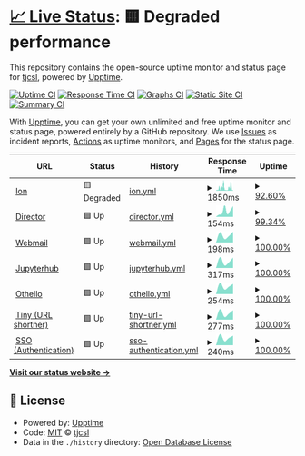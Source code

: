 # [📈 Live Status](https://status.tjhsst.edu): <!--live status--> **🟨 Degraded performance**

This repository contains the open-source uptime monitor and status page for [tjcsl](https://tjhsst.edu), powered by [Upptime](https://github.com/upptime/upptime).

[![Uptime CI](https://github.com/koj-co/upptime/workflows/Uptime%20CI/badge.svg)](https://github.com/koj-co/upptime/actions?query=workflow%3A%22Uptime+CI%22)
[![Response Time CI](https://github.com/koj-co/upptime/workflows/Response%20Time%20CI/badge.svg)](https://github.com/koj-co/upptime/actions?query=workflow%3A%22Response+Time+CI%22)
[![Graphs CI](https://github.com/koj-co/upptime/workflows/Graphs%20CI/badge.svg)](https://github.com/koj-co/upptime/actions?query=workflow%3A%22Graphs+CI%22)
[![Static Site CI](https://github.com/koj-co/upptime/workflows/Static%20Site%20CI/badge.svg)](https://github.com/koj-co/upptime/actions?query=workflow%3A%22Static+Site+CI%22)
[![Summary CI](https://github.com/koj-co/upptime/workflows/Summary%20CI/badge.svg)](https://github.com/koj-co/upptime/actions?query=workflow%3A%22Summary+CI%22)

With [Upptime](https://upptime.js.org), you can get your own unlimited and free uptime monitor and status page, powered entirely by a GitHub repository. We use [Issues](https://github.com/tjcsl/status/issues) as incident reports, [Actions](https://github.com/tjcsl/status/actions) as uptime monitors, and [Pages](https://status.tjhsst.edu) for the status page.

<!--start: status pages-->
<!-- This summary is generated by Upptime (https://github.com/upptime/upptime) -->
<!-- Do not edit this manually, your changes will be overwritten -->
<!-- prettier-ignore -->
| URL | Status | History | Response Time | Uptime |
| --- | ------ | ------- | ------------- | ------ |
| <img alt="" src="https://favicons.githubusercontent.com/ion.tjhsst.edu" height="13"> [Ion](https://ion.tjhsst.edu) | 🟨 Degraded | [ion.yml](https://github.com/tjcsl/status/commits/master/history/ion.yml) | <details><summary><img alt="Response time graph" src="./graphs/ion/response-time-week.png" height="20"> 1850ms</summary><br><a href="https://status.tjhsst.edu/history/ion"><img alt="Response time 1850" src="https://img.shields.io/endpoint?url=https%3A%2F%2Fraw.githubusercontent.com%2Ftjcsl%2Fstatus%2Fmaster%2Fapi%2Fion%2Fresponse-time.json"></a><br><a href="https://status.tjhsst.edu/history/ion"><img alt="24-hour response time 2045" src="https://img.shields.io/endpoint?url=https%3A%2F%2Fraw.githubusercontent.com%2Ftjcsl%2Fstatus%2Fmaster%2Fapi%2Fion%2Fresponse-time-day.json"></a><br><a href="https://status.tjhsst.edu/history/ion"><img alt="7-day response time 1850" src="https://img.shields.io/endpoint?url=https%3A%2F%2Fraw.githubusercontent.com%2Ftjcsl%2Fstatus%2Fmaster%2Fapi%2Fion%2Fresponse-time-week.json"></a><br><a href="https://status.tjhsst.edu/history/ion"><img alt="30-day response time 1850" src="https://img.shields.io/endpoint?url=https%3A%2F%2Fraw.githubusercontent.com%2Ftjcsl%2Fstatus%2Fmaster%2Fapi%2Fion%2Fresponse-time-month.json"></a><br><a href="https://status.tjhsst.edu/history/ion"><img alt="1-year response time 1850" src="https://img.shields.io/endpoint?url=https%3A%2F%2Fraw.githubusercontent.com%2Ftjcsl%2Fstatus%2Fmaster%2Fapi%2Fion%2Fresponse-time-year.json"></a></details> | <details><summary><a href="https://status.tjhsst.edu/history/ion">92.60%</a></summary><a href="https://status.tjhsst.edu/history/ion"><img alt="All-time uptime 92.60%" src="https://img.shields.io/endpoint?url=https%3A%2F%2Fraw.githubusercontent.com%2Ftjcsl%2Fstatus%2Fmaster%2Fapi%2Fion%2Fuptime.json"></a><br><a href="https://status.tjhsst.edu/history/ion"><img alt="24-hour uptime 91.69%" src="https://img.shields.io/endpoint?url=https%3A%2F%2Fraw.githubusercontent.com%2Ftjcsl%2Fstatus%2Fmaster%2Fapi%2Fion%2Fuptime-day.json"></a><br><a href="https://status.tjhsst.edu/history/ion"><img alt="7-day uptime 92.60%" src="https://img.shields.io/endpoint?url=https%3A%2F%2Fraw.githubusercontent.com%2Ftjcsl%2Fstatus%2Fmaster%2Fapi%2Fion%2Fuptime-week.json"></a><br><a href="https://status.tjhsst.edu/history/ion"><img alt="30-day uptime 92.60%" src="https://img.shields.io/endpoint?url=https%3A%2F%2Fraw.githubusercontent.com%2Ftjcsl%2Fstatus%2Fmaster%2Fapi%2Fion%2Fuptime-month.json"></a><br><a href="https://status.tjhsst.edu/history/ion"><img alt="1-year uptime 92.60%" src="https://img.shields.io/endpoint?url=https%3A%2F%2Fraw.githubusercontent.com%2Ftjcsl%2Fstatus%2Fmaster%2Fapi%2Fion%2Fuptime-year.json"></a></details>
| <img alt="" src="https://favicons.githubusercontent.com/director.tjhsst.edu" height="13"> [Director](https://director.tjhsst.edu) | 🟩 Up | [director.yml](https://github.com/tjcsl/status/commits/master/history/director.yml) | <details><summary><img alt="Response time graph" src="./graphs/director/response-time-week.png" height="20"> 154ms</summary><br><a href="https://status.tjhsst.edu/history/director"><img alt="Response time 154" src="https://img.shields.io/endpoint?url=https%3A%2F%2Fraw.githubusercontent.com%2Ftjcsl%2Fstatus%2Fmaster%2Fapi%2Fdirector%2Fresponse-time.json"></a><br><a href="https://status.tjhsst.edu/history/director"><img alt="24-hour response time 221" src="https://img.shields.io/endpoint?url=https%3A%2F%2Fraw.githubusercontent.com%2Ftjcsl%2Fstatus%2Fmaster%2Fapi%2Fdirector%2Fresponse-time-day.json"></a><br><a href="https://status.tjhsst.edu/history/director"><img alt="7-day response time 154" src="https://img.shields.io/endpoint?url=https%3A%2F%2Fraw.githubusercontent.com%2Ftjcsl%2Fstatus%2Fmaster%2Fapi%2Fdirector%2Fresponse-time-week.json"></a><br><a href="https://status.tjhsst.edu/history/director"><img alt="30-day response time 154" src="https://img.shields.io/endpoint?url=https%3A%2F%2Fraw.githubusercontent.com%2Ftjcsl%2Fstatus%2Fmaster%2Fapi%2Fdirector%2Fresponse-time-month.json"></a><br><a href="https://status.tjhsst.edu/history/director"><img alt="1-year response time 154" src="https://img.shields.io/endpoint?url=https%3A%2F%2Fraw.githubusercontent.com%2Ftjcsl%2Fstatus%2Fmaster%2Fapi%2Fdirector%2Fresponse-time-year.json"></a></details> | <details><summary><a href="https://status.tjhsst.edu/history/director">99.34%</a></summary><a href="https://status.tjhsst.edu/history/director"><img alt="All-time uptime 99.34%" src="https://img.shields.io/endpoint?url=https%3A%2F%2Fraw.githubusercontent.com%2Ftjcsl%2Fstatus%2Fmaster%2Fapi%2Fdirector%2Fuptime.json"></a><br><a href="https://status.tjhsst.edu/history/director"><img alt="24-hour uptime 100.00%" src="https://img.shields.io/endpoint?url=https%3A%2F%2Fraw.githubusercontent.com%2Ftjcsl%2Fstatus%2Fmaster%2Fapi%2Fdirector%2Fuptime-day.json"></a><br><a href="https://status.tjhsst.edu/history/director"><img alt="7-day uptime 99.34%" src="https://img.shields.io/endpoint?url=https%3A%2F%2Fraw.githubusercontent.com%2Ftjcsl%2Fstatus%2Fmaster%2Fapi%2Fdirector%2Fuptime-week.json"></a><br><a href="https://status.tjhsst.edu/history/director"><img alt="30-day uptime 99.34%" src="https://img.shields.io/endpoint?url=https%3A%2F%2Fraw.githubusercontent.com%2Ftjcsl%2Fstatus%2Fmaster%2Fapi%2Fdirector%2Fuptime-month.json"></a><br><a href="https://status.tjhsst.edu/history/director"><img alt="1-year uptime 99.34%" src="https://img.shields.io/endpoint?url=https%3A%2F%2Fraw.githubusercontent.com%2Ftjcsl%2Fstatus%2Fmaster%2Fapi%2Fdirector%2Fuptime-year.json"></a></details>
| <img alt="" src="https://favicons.githubusercontent.com/webmail.tjhsst.edu" height="13"> [Webmail](https://webmail.tjhsst.edu) | 🟩 Up | [webmail.yml](https://github.com/tjcsl/status/commits/master/history/webmail.yml) | <details><summary><img alt="Response time graph" src="./graphs/webmail/response-time-week.png" height="20"> 198ms</summary><br><a href="https://status.tjhsst.edu/history/webmail"><img alt="Response time 198" src="https://img.shields.io/endpoint?url=https%3A%2F%2Fraw.githubusercontent.com%2Ftjcsl%2Fstatus%2Fmaster%2Fapi%2Fwebmail%2Fresponse-time.json"></a><br><a href="https://status.tjhsst.edu/history/webmail"><img alt="24-hour response time 221" src="https://img.shields.io/endpoint?url=https%3A%2F%2Fraw.githubusercontent.com%2Ftjcsl%2Fstatus%2Fmaster%2Fapi%2Fwebmail%2Fresponse-time-day.json"></a><br><a href="https://status.tjhsst.edu/history/webmail"><img alt="7-day response time 198" src="https://img.shields.io/endpoint?url=https%3A%2F%2Fraw.githubusercontent.com%2Ftjcsl%2Fstatus%2Fmaster%2Fapi%2Fwebmail%2Fresponse-time-week.json"></a><br><a href="https://status.tjhsst.edu/history/webmail"><img alt="30-day response time 198" src="https://img.shields.io/endpoint?url=https%3A%2F%2Fraw.githubusercontent.com%2Ftjcsl%2Fstatus%2Fmaster%2Fapi%2Fwebmail%2Fresponse-time-month.json"></a><br><a href="https://status.tjhsst.edu/history/webmail"><img alt="1-year response time 198" src="https://img.shields.io/endpoint?url=https%3A%2F%2Fraw.githubusercontent.com%2Ftjcsl%2Fstatus%2Fmaster%2Fapi%2Fwebmail%2Fresponse-time-year.json"></a></details> | <details><summary><a href="https://status.tjhsst.edu/history/webmail">100.00%</a></summary><a href="https://status.tjhsst.edu/history/webmail"><img alt="All-time uptime 100.00%" src="https://img.shields.io/endpoint?url=https%3A%2F%2Fraw.githubusercontent.com%2Ftjcsl%2Fstatus%2Fmaster%2Fapi%2Fwebmail%2Fuptime.json"></a><br><a href="https://status.tjhsst.edu/history/webmail"><img alt="24-hour uptime 100.00%" src="https://img.shields.io/endpoint?url=https%3A%2F%2Fraw.githubusercontent.com%2Ftjcsl%2Fstatus%2Fmaster%2Fapi%2Fwebmail%2Fuptime-day.json"></a><br><a href="https://status.tjhsst.edu/history/webmail"><img alt="7-day uptime 100.00%" src="https://img.shields.io/endpoint?url=https%3A%2F%2Fraw.githubusercontent.com%2Ftjcsl%2Fstatus%2Fmaster%2Fapi%2Fwebmail%2Fuptime-week.json"></a><br><a href="https://status.tjhsst.edu/history/webmail"><img alt="30-day uptime 100.00%" src="https://img.shields.io/endpoint?url=https%3A%2F%2Fraw.githubusercontent.com%2Ftjcsl%2Fstatus%2Fmaster%2Fapi%2Fwebmail%2Fuptime-month.json"></a><br><a href="https://status.tjhsst.edu/history/webmail"><img alt="1-year uptime 100.00%" src="https://img.shields.io/endpoint?url=https%3A%2F%2Fraw.githubusercontent.com%2Ftjcsl%2Fstatus%2Fmaster%2Fapi%2Fwebmail%2Fuptime-year.json"></a></details>
| <img alt="" src="https://favicons.githubusercontent.com/jupyterhub.tjhsst.edu" height="13"> [Jupyterhub](https://jupyterhub.tjhsst.edu) | 🟩 Up | [jupyterhub.yml](https://github.com/tjcsl/status/commits/master/history/jupyterhub.yml) | <details><summary><img alt="Response time graph" src="./graphs/jupyterhub/response-time-week.png" height="20"> 317ms</summary><br><a href="https://status.tjhsst.edu/history/jupyterhub"><img alt="Response time 317" src="https://img.shields.io/endpoint?url=https%3A%2F%2Fraw.githubusercontent.com%2Ftjcsl%2Fstatus%2Fmaster%2Fapi%2Fjupyterhub%2Fresponse-time.json"></a><br><a href="https://status.tjhsst.edu/history/jupyterhub"><img alt="24-hour response time 345" src="https://img.shields.io/endpoint?url=https%3A%2F%2Fraw.githubusercontent.com%2Ftjcsl%2Fstatus%2Fmaster%2Fapi%2Fjupyterhub%2Fresponse-time-day.json"></a><br><a href="https://status.tjhsst.edu/history/jupyterhub"><img alt="7-day response time 317" src="https://img.shields.io/endpoint?url=https%3A%2F%2Fraw.githubusercontent.com%2Ftjcsl%2Fstatus%2Fmaster%2Fapi%2Fjupyterhub%2Fresponse-time-week.json"></a><br><a href="https://status.tjhsst.edu/history/jupyterhub"><img alt="30-day response time 317" src="https://img.shields.io/endpoint?url=https%3A%2F%2Fraw.githubusercontent.com%2Ftjcsl%2Fstatus%2Fmaster%2Fapi%2Fjupyterhub%2Fresponse-time-month.json"></a><br><a href="https://status.tjhsst.edu/history/jupyterhub"><img alt="1-year response time 317" src="https://img.shields.io/endpoint?url=https%3A%2F%2Fraw.githubusercontent.com%2Ftjcsl%2Fstatus%2Fmaster%2Fapi%2Fjupyterhub%2Fresponse-time-year.json"></a></details> | <details><summary><a href="https://status.tjhsst.edu/history/jupyterhub">100.00%</a></summary><a href="https://status.tjhsst.edu/history/jupyterhub"><img alt="All-time uptime 100.00%" src="https://img.shields.io/endpoint?url=https%3A%2F%2Fraw.githubusercontent.com%2Ftjcsl%2Fstatus%2Fmaster%2Fapi%2Fjupyterhub%2Fuptime.json"></a><br><a href="https://status.tjhsst.edu/history/jupyterhub"><img alt="24-hour uptime 100.00%" src="https://img.shields.io/endpoint?url=https%3A%2F%2Fraw.githubusercontent.com%2Ftjcsl%2Fstatus%2Fmaster%2Fapi%2Fjupyterhub%2Fuptime-day.json"></a><br><a href="https://status.tjhsst.edu/history/jupyterhub"><img alt="7-day uptime 100.00%" src="https://img.shields.io/endpoint?url=https%3A%2F%2Fraw.githubusercontent.com%2Ftjcsl%2Fstatus%2Fmaster%2Fapi%2Fjupyterhub%2Fuptime-week.json"></a><br><a href="https://status.tjhsst.edu/history/jupyterhub"><img alt="30-day uptime 100.00%" src="https://img.shields.io/endpoint?url=https%3A%2F%2Fraw.githubusercontent.com%2Ftjcsl%2Fstatus%2Fmaster%2Fapi%2Fjupyterhub%2Fuptime-month.json"></a><br><a href="https://status.tjhsst.edu/history/jupyterhub"><img alt="1-year uptime 100.00%" src="https://img.shields.io/endpoint?url=https%3A%2F%2Fraw.githubusercontent.com%2Ftjcsl%2Fstatus%2Fmaster%2Fapi%2Fjupyterhub%2Fuptime-year.json"></a></details>
| <img alt="" src="https://favicons.githubusercontent.com/othello.tjhsst.edu" height="13"> [Othello](https://othello.tjhsst.edu) | 🟩 Up | [othello.yml](https://github.com/tjcsl/status/commits/master/history/othello.yml) | <details><summary><img alt="Response time graph" src="./graphs/othello/response-time-week.png" height="20"> 254ms</summary><br><a href="https://status.tjhsst.edu/history/othello"><img alt="Response time 254" src="https://img.shields.io/endpoint?url=https%3A%2F%2Fraw.githubusercontent.com%2Ftjcsl%2Fstatus%2Fmaster%2Fapi%2Fothello%2Fresponse-time.json"></a><br><a href="https://status.tjhsst.edu/history/othello"><img alt="24-hour response time 266" src="https://img.shields.io/endpoint?url=https%3A%2F%2Fraw.githubusercontent.com%2Ftjcsl%2Fstatus%2Fmaster%2Fapi%2Fothello%2Fresponse-time-day.json"></a><br><a href="https://status.tjhsst.edu/history/othello"><img alt="7-day response time 254" src="https://img.shields.io/endpoint?url=https%3A%2F%2Fraw.githubusercontent.com%2Ftjcsl%2Fstatus%2Fmaster%2Fapi%2Fothello%2Fresponse-time-week.json"></a><br><a href="https://status.tjhsst.edu/history/othello"><img alt="30-day response time 254" src="https://img.shields.io/endpoint?url=https%3A%2F%2Fraw.githubusercontent.com%2Ftjcsl%2Fstatus%2Fmaster%2Fapi%2Fothello%2Fresponse-time-month.json"></a><br><a href="https://status.tjhsst.edu/history/othello"><img alt="1-year response time 254" src="https://img.shields.io/endpoint?url=https%3A%2F%2Fraw.githubusercontent.com%2Ftjcsl%2Fstatus%2Fmaster%2Fapi%2Fothello%2Fresponse-time-year.json"></a></details> | <details><summary><a href="https://status.tjhsst.edu/history/othello">100.00%</a></summary><a href="https://status.tjhsst.edu/history/othello"><img alt="All-time uptime 100.00%" src="https://img.shields.io/endpoint?url=https%3A%2F%2Fraw.githubusercontent.com%2Ftjcsl%2Fstatus%2Fmaster%2Fapi%2Fothello%2Fuptime.json"></a><br><a href="https://status.tjhsst.edu/history/othello"><img alt="24-hour uptime 100.00%" src="https://img.shields.io/endpoint?url=https%3A%2F%2Fraw.githubusercontent.com%2Ftjcsl%2Fstatus%2Fmaster%2Fapi%2Fothello%2Fuptime-day.json"></a><br><a href="https://status.tjhsst.edu/history/othello"><img alt="7-day uptime 100.00%" src="https://img.shields.io/endpoint?url=https%3A%2F%2Fraw.githubusercontent.com%2Ftjcsl%2Fstatus%2Fmaster%2Fapi%2Fothello%2Fuptime-week.json"></a><br><a href="https://status.tjhsst.edu/history/othello"><img alt="30-day uptime 100.00%" src="https://img.shields.io/endpoint?url=https%3A%2F%2Fraw.githubusercontent.com%2Ftjcsl%2Fstatus%2Fmaster%2Fapi%2Fothello%2Fuptime-month.json"></a><br><a href="https://status.tjhsst.edu/history/othello"><img alt="1-year uptime 100.00%" src="https://img.shields.io/endpoint?url=https%3A%2F%2Fraw.githubusercontent.com%2Ftjcsl%2Fstatus%2Fmaster%2Fapi%2Fothello%2Fuptime-year.json"></a></details>
| <img alt="" src="https://favicons.githubusercontent.com/tiny.tjhsst.edu" height="13"> [Tiny (URL shortner)](https://tiny.tjhsst.edu) | 🟩 Up | [tiny-url-shortner.yml](https://github.com/tjcsl/status/commits/master/history/tiny-url-shortner.yml) | <details><summary><img alt="Response time graph" src="./graphs/tiny-url-shortner/response-time-week.png" height="20"> 277ms</summary><br><a href="https://status.tjhsst.edu/history/tiny-url-shortner"><img alt="Response time 277" src="https://img.shields.io/endpoint?url=https%3A%2F%2Fraw.githubusercontent.com%2Ftjcsl%2Fstatus%2Fmaster%2Fapi%2Ftiny-url-shortner%2Fresponse-time.json"></a><br><a href="https://status.tjhsst.edu/history/tiny-url-shortner"><img alt="24-hour response time 298" src="https://img.shields.io/endpoint?url=https%3A%2F%2Fraw.githubusercontent.com%2Ftjcsl%2Fstatus%2Fmaster%2Fapi%2Ftiny-url-shortner%2Fresponse-time-day.json"></a><br><a href="https://status.tjhsst.edu/history/tiny-url-shortner"><img alt="7-day response time 277" src="https://img.shields.io/endpoint?url=https%3A%2F%2Fraw.githubusercontent.com%2Ftjcsl%2Fstatus%2Fmaster%2Fapi%2Ftiny-url-shortner%2Fresponse-time-week.json"></a><br><a href="https://status.tjhsst.edu/history/tiny-url-shortner"><img alt="30-day response time 277" src="https://img.shields.io/endpoint?url=https%3A%2F%2Fraw.githubusercontent.com%2Ftjcsl%2Fstatus%2Fmaster%2Fapi%2Ftiny-url-shortner%2Fresponse-time-month.json"></a><br><a href="https://status.tjhsst.edu/history/tiny-url-shortner"><img alt="1-year response time 277" src="https://img.shields.io/endpoint?url=https%3A%2F%2Fraw.githubusercontent.com%2Ftjcsl%2Fstatus%2Fmaster%2Fapi%2Ftiny-url-shortner%2Fresponse-time-year.json"></a></details> | <details><summary><a href="https://status.tjhsst.edu/history/tiny-url-shortner">100.00%</a></summary><a href="https://status.tjhsst.edu/history/tiny-url-shortner"><img alt="All-time uptime 100.00%" src="https://img.shields.io/endpoint?url=https%3A%2F%2Fraw.githubusercontent.com%2Ftjcsl%2Fstatus%2Fmaster%2Fapi%2Ftiny-url-shortner%2Fuptime.json"></a><br><a href="https://status.tjhsst.edu/history/tiny-url-shortner"><img alt="24-hour uptime 100.00%" src="https://img.shields.io/endpoint?url=https%3A%2F%2Fraw.githubusercontent.com%2Ftjcsl%2Fstatus%2Fmaster%2Fapi%2Ftiny-url-shortner%2Fuptime-day.json"></a><br><a href="https://status.tjhsst.edu/history/tiny-url-shortner"><img alt="7-day uptime 100.00%" src="https://img.shields.io/endpoint?url=https%3A%2F%2Fraw.githubusercontent.com%2Ftjcsl%2Fstatus%2Fmaster%2Fapi%2Ftiny-url-shortner%2Fuptime-week.json"></a><br><a href="https://status.tjhsst.edu/history/tiny-url-shortner"><img alt="30-day uptime 100.00%" src="https://img.shields.io/endpoint?url=https%3A%2F%2Fraw.githubusercontent.com%2Ftjcsl%2Fstatus%2Fmaster%2Fapi%2Ftiny-url-shortner%2Fuptime-month.json"></a><br><a href="https://status.tjhsst.edu/history/tiny-url-shortner"><img alt="1-year uptime 100.00%" src="https://img.shields.io/endpoint?url=https%3A%2F%2Fraw.githubusercontent.com%2Ftjcsl%2Fstatus%2Fmaster%2Fapi%2Ftiny-url-shortner%2Fuptime-year.json"></a></details>
| <img alt="" src="https://favicons.githubusercontent.com/sso.tjhsst.edu" height="13"> [SSO (Authentication)](https://sso.tjhsst.edu) | 🟩 Up | [sso-authentication.yml](https://github.com/tjcsl/status/commits/master/history/sso-authentication.yml) | <details><summary><img alt="Response time graph" src="./graphs/sso-authentication/response-time-week.png" height="20"> 240ms</summary><br><a href="https://status.tjhsst.edu/history/sso-authentication"><img alt="Response time 240" src="https://img.shields.io/endpoint?url=https%3A%2F%2Fraw.githubusercontent.com%2Ftjcsl%2Fstatus%2Fmaster%2Fapi%2Fsso-authentication%2Fresponse-time.json"></a><br><a href="https://status.tjhsst.edu/history/sso-authentication"><img alt="24-hour response time 252" src="https://img.shields.io/endpoint?url=https%3A%2F%2Fraw.githubusercontent.com%2Ftjcsl%2Fstatus%2Fmaster%2Fapi%2Fsso-authentication%2Fresponse-time-day.json"></a><br><a href="https://status.tjhsst.edu/history/sso-authentication"><img alt="7-day response time 240" src="https://img.shields.io/endpoint?url=https%3A%2F%2Fraw.githubusercontent.com%2Ftjcsl%2Fstatus%2Fmaster%2Fapi%2Fsso-authentication%2Fresponse-time-week.json"></a><br><a href="https://status.tjhsst.edu/history/sso-authentication"><img alt="30-day response time 240" src="https://img.shields.io/endpoint?url=https%3A%2F%2Fraw.githubusercontent.com%2Ftjcsl%2Fstatus%2Fmaster%2Fapi%2Fsso-authentication%2Fresponse-time-month.json"></a><br><a href="https://status.tjhsst.edu/history/sso-authentication"><img alt="1-year response time 240" src="https://img.shields.io/endpoint?url=https%3A%2F%2Fraw.githubusercontent.com%2Ftjcsl%2Fstatus%2Fmaster%2Fapi%2Fsso-authentication%2Fresponse-time-year.json"></a></details> | <details><summary><a href="https://status.tjhsst.edu/history/sso-authentication">100.00%</a></summary><a href="https://status.tjhsst.edu/history/sso-authentication"><img alt="All-time uptime 100.00%" src="https://img.shields.io/endpoint?url=https%3A%2F%2Fraw.githubusercontent.com%2Ftjcsl%2Fstatus%2Fmaster%2Fapi%2Fsso-authentication%2Fuptime.json"></a><br><a href="https://status.tjhsst.edu/history/sso-authentication"><img alt="24-hour uptime 100.00%" src="https://img.shields.io/endpoint?url=https%3A%2F%2Fraw.githubusercontent.com%2Ftjcsl%2Fstatus%2Fmaster%2Fapi%2Fsso-authentication%2Fuptime-day.json"></a><br><a href="https://status.tjhsst.edu/history/sso-authentication"><img alt="7-day uptime 100.00%" src="https://img.shields.io/endpoint?url=https%3A%2F%2Fraw.githubusercontent.com%2Ftjcsl%2Fstatus%2Fmaster%2Fapi%2Fsso-authentication%2Fuptime-week.json"></a><br><a href="https://status.tjhsst.edu/history/sso-authentication"><img alt="30-day uptime 100.00%" src="https://img.shields.io/endpoint?url=https%3A%2F%2Fraw.githubusercontent.com%2Ftjcsl%2Fstatus%2Fmaster%2Fapi%2Fsso-authentication%2Fuptime-month.json"></a><br><a href="https://status.tjhsst.edu/history/sso-authentication"><img alt="1-year uptime 100.00%" src="https://img.shields.io/endpoint?url=https%3A%2F%2Fraw.githubusercontent.com%2Ftjcsl%2Fstatus%2Fmaster%2Fapi%2Fsso-authentication%2Fuptime-year.json"></a></details>

<!--end: status pages-->

[**Visit our status website →**](https://status.tjhsst.edu)

## 📄 License

- Powered by: [Upptime](https://github.com/upptime/upptime)
- Code: [MIT](./LICENSE) © [tjcsl](https://tjhsst.edu)
- Data in the `./history` directory: [Open Database License](https://opendatacommons.org/licenses/odbl/1-0/)
